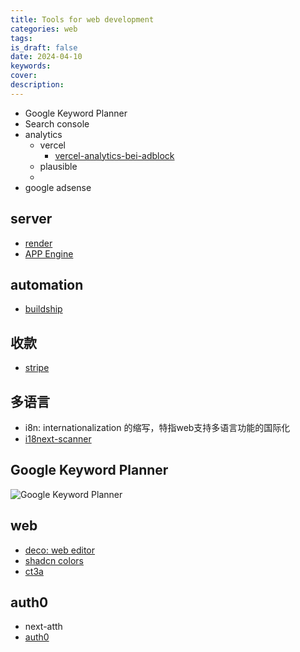 ```yaml
---
title: Tools for web development
categories: web
tags: 
is_draft: false
date: 2024-04-10
keywords: 
cover: 
description: 
---
```


- Google Keyword Planner
- Search console
- analytics
    - vercel
        - [vercel-analytics-bei-adblock](https://dev.to/ccbikai/jie-jue-vercel-analytics-bei-adblock-ping-bi-wen-ti-4mkn)
    - plausible 
    - 
- google adsense

## server

- [render](https://dashboard.render.com/)
- [APP Engine](https://cloud.google.com/appengine/docs)

## automation

- [buildship](https://buildship.app/p/buildship-yjtk7u/templates)

## 收款

- [stripe]()

## 多语言

- i8n: internationalization 的缩写，特指web支持多语言功能的国际化
- [i18next-scanner ](https://www.npmjs.com/package/i18next-scanner)

## Google Keyword Planner

![Google Keyword Planner](https://cdn.jsdelivr.net/gh/YeeKal/img_land/blog/24/04/20240410205800.png)


## web

- [deco: web editor](https://deco.cx/?ref=producthunt)
- [shadcn colors](https://ui.shadcn.com/themes)
- [ct3a](https://create.t3.gg/en/introduction)

## auth0

- next-atth
- [auth0](https://manage.auth0.com/)
